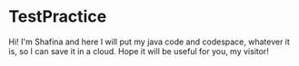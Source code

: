 # TestPractice

Hi! I'm Shafina and here I will put my java code and codespace, whatever it is, so I can save it in a cloud. Hope it will be useful for you, my visitor! 
